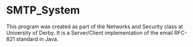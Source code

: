 # SMTP_System
This program was created as part of the Networks and Security class at University of Derby.
It is a Server/Client implementation of the email RFC-821 standard in Java.
